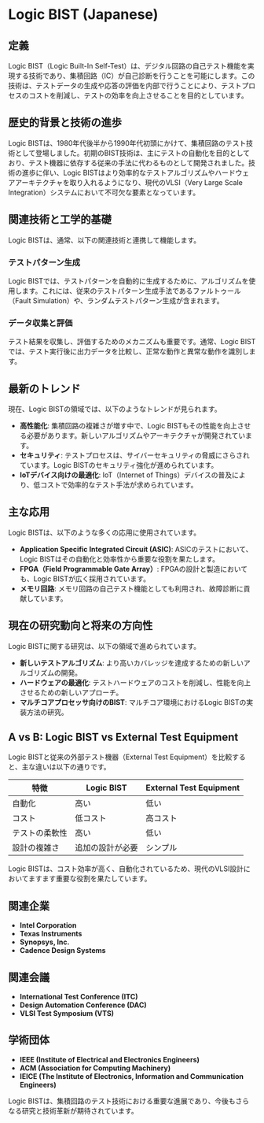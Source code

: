 # Logic BIST (Japanese)

## 定義
Logic BIST（Logic Built-In Self-Test）は、デジタル回路の自己テスト機能を実現する技術であり、集積回路（IC）が自己診断を行うことを可能にします。この技術は、テストデータの生成や応答の評価を内部で行うことにより、テストプロセスのコストを削減し、テストの効率を向上させることを目的としています。

## 歴史的背景と技術の進歩
Logic BISTは、1980年代後半から1990年代初頭にかけて、集積回路のテスト技術として登場しました。初期のBIST技術は、主にテストの自動化を目的としており、テスト機器に依存する従来の手法に代わるものとして開発されました。技術の進歩に伴い、Logic BISTはより効率的なテストアルゴリズムやハードウェアアーキテクチャを取り入れるようになり、現代のVLSI（Very Large Scale Integration）システムにおいて不可欠な要素となっています。

## 関連技術と工学的基礎
Logic BISTは、通常、以下の関連技術と連携して機能します。

### テストパターン生成
Logic BISTでは、テストパターンを自動的に生成するために、アルゴリズムを使用します。これには、従来のテストパターン生成手法であるファルトゥール（Fault Simulation）や、ランダムテストパターン生成が含まれます。

### データ収集と評価
テスト結果を収集し、評価するためのメカニズムも重要です。通常、Logic BISTでは、テスト実行後に出力データを比較し、正常な動作と異常な動作を識別します。

## 最新のトレンド
現在、Logic BISTの領域では、以下のようなトレンドが見られます。

- **高性能化**: 集積回路の複雑さが増す中で、Logic BISTもその性能を向上させる必要があります。新しいアルゴリズムやアーキテクチャが開発されています。
- **セキュリティ**: テストプロセスは、サイバーセキュリティの脅威にさらされています。Logic BISTのセキュリティ強化が進められています。
- **IoTデバイス向けの最適化**: IoT（Internet of Things）デバイスの普及により、低コストで効率的なテスト手法が求められています。

## 主な応用
Logic BISTは、以下のような多くの応用に使用されています。

- **Application Specific Integrated Circuit (ASIC)**: ASICのテストにおいて、Logic BISTはその自動化と効率性から重要な役割を果たします。
- **FPGA（Field Programmable Gate Array）**: FPGAの設計と製造においても、Logic BISTが広く採用されています。
- **メモリ回路**: メモリ回路の自己テスト機能としても利用され、故障診断に貢献しています。

## 現在の研究動向と将来の方向性
Logic BISTに関する研究は、以下の領域で進められています。

- **新しいテストアルゴリズム**: より高いカバレッジを達成するための新しいアルゴリズムの開発。
- **ハードウェアの最適化**: テストハードウェアのコストを削減し、性能を向上させるための新しいアプローチ。
- **マルチコアプロセッサ向けのBIST**: マルチコア環境におけるLogic BISTの実装方法の研究。

## A vs B: Logic BIST vs External Test Equipment
Logic BISTと従来の外部テスト機器（External Test Equipment）を比較すると、主な違いは以下の通りです。

| 特徴 | Logic BIST | External Test Equipment |
|------|------------|------------------------|
| 自動化 | 高い | 低い |
| コスト | 低コスト | 高コスト |
| テストの柔軟性 | 高い | 低い |
| 設計の複雑さ | 追加の設計が必要 | シンプル |

Logic BISTは、コスト効率が高く、自動化されているため、現代のVLSI設計においてますます重要な役割を果たしています。

## 関連企業
- **Intel Corporation**
- **Texas Instruments**
- **Synopsys, Inc.**
- **Cadence Design Systems**

## 関連会議
- **International Test Conference (ITC)**
- **Design Automation Conference (DAC)**
- **VLSI Test Symposium (VTS)**

## 学術団体
- **IEEE (Institute of Electrical and Electronics Engineers)**
- **ACM (Association for Computing Machinery)**
- **IEICE (The Institute of Electronics, Information and Communication Engineers)**

Logic BISTは、集積回路のテスト技術における重要な進展であり、今後もさらなる研究と技術革新が期待されています。